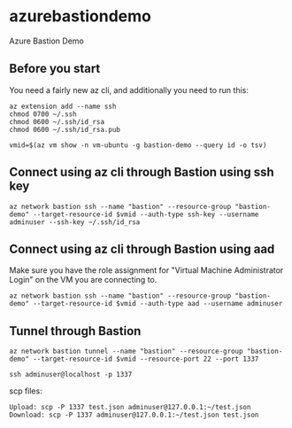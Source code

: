 # azurebastiondemo
Azure Bastion Demo

## Before you start
You need a fairly new az cli, and additionally you need to run this:
```
az extension add --name ssh
chmod 0700 ~/.ssh
chmod 0600 ~/.ssh/id_rsa
chmod 0600 ~/.ssh/id_rsa.pub

vmid=$(az vm show -n vm-ubuntu -g bastion-demo --query id -o tsv)
```

## Connect using az cli through Bastion using ssh key
```
az network bastion ssh --name "bastion" --resource-group "bastion-demo" --target-resource-id $vmid --auth-type ssh-key --username adminuser --ssh-key ~/.ssh/id_rsa
```

## Connect using az cli through Bastion using aad
Make sure you have the role assignment for "Virtual Machine Administrator Login" on the VM you are connecting to.

```
az network bastion ssh --name "bastion" --resource-group "bastion-demo" --target-resource-id $vmid --auth-type aad --username adminuser
```

## Tunnel through Bastion
```
az network bastion tunnel --name "bastion" --resource-group "bastion-demo" --target-resource-id $vmid --resource-port 22 --port 1337

ssh adminuser@localhost -p 1337
```

scp files:
```
Upload: scp -P 1337 test.json adminuser@127.0.0.1:~/test.json
Download: scp -P 1337 adminuser@127.0.0.1:~/test.json test.json
```
